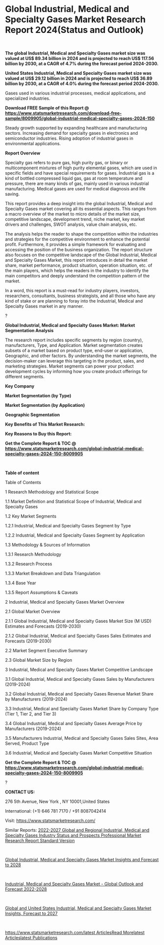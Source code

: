 <h1>Global Industrial, Medical and Specialty Gases Market Research Report 2024(Status and Outlook)</h1><br/><p><strong>The global Industrial, Medical and Specialty Gases market size was valued at US$ 89.34 billion in 2024 and is projected to reach US$ 117.56 billion by 2030, at a <strong>CAGR</strong> of 4.7% during the forecast period 2024-2030.</strong></p>
 
 
 
 <p><strong>United States Industrial, Medical and Specialty Gases market size was valued at US$ 29.12 billion in 2024 and is projected to reach US$ 36.89 billion by 2030, at a <strong>CAGR</strong> of 4.0% during the forecast period 2024-2030.</strong></p>
 
 
 
 <p>Gases used in various industrial processes, medical applications, and specialized industries.</p>
 
 
 
 <p><strong>Download FREE Sample of this Report @ <a href="https://www.statsmarketresearch.com/download-free-sample/8009905/global-industrial-medical-specialty-gases-2024-150">https://www.statsmarketresearch.com/download-free-sample/8009905/global-industrial-medical-specialty-gases-2024-150</a></strong></p>
 
 
 
 <p>Steady growth supported by expanding healthcare and manufacturing sectors. Increasing demand for specialty gases in electronics and semiconductor industries. Rising adoption of industrial gases in environmental applications.</p>
 
 
 
 <p><strong>Report Overview</strong></p>
 
 
 
 <p>Specialty gas refers to pure gas, high purity gas, or binary or multicomponent mixtures of high purity elemental gases, which are used in specific fields and have special requirements for gases. Industrial gas is a kind of bottled compressed liquid gas, gas at room temperature and pressure, there are many kinds of gas, mainly used in various industrial manufacturing. Medical gases are used for medical diagnosis and life saving.</p>
 
 
 
 <p>This report provides a deep insight into the global Industrial, Medical and Specialty Gases market covering all its essential aspects. This ranges from a macro overview of the market to micro details of the market size, competitive landscape, development trend, niche market, key market drivers and challenges, SWOT analysis, value chain analysis, etc.</p>
 
 
 
 <p>The analysis helps the reader to shape the competition within the industries and strategies for the competitive environment to enhance the potential profit. Furthermore, it provides a simple framework for evaluating and accessing the position of the business organization. The report structure also focuses on the competitive landscape of the Global Industrial, Medical and Specialty Gases Market, this report introduces in detail the market share, market performance, product situation, operation situation, etc. of the main players, which helps the readers in the industry to identify the main competitors and deeply understand the competition pattern of the market.</p>
 
 
 
 <p>In a word, this report is a must-read for industry players, investors, researchers, consultants, business strategists, and all those who have any kind of stake or are planning to foray into the Industrial, Medical and Specialty Gases market in any manner.</p>
 
 
 
 <p>? </p>
 
 
 
 <p><strong>Global Industrial, Medical and Specialty Gases Market: Market Segmentation Analysis</strong></p>
 
 
 
 <p>The research report includes specific segments by region (country), manufacturers, Type, and Application. Market segmentation creates subsets of a market based on product type, end-user or application, Geographic, and other factors. By understanding the market segments, the decision-maker can leverage this targeting in the product, sales, and marketing strategies. Market segments can power your product development cycles by informing how you create product offerings for different segments.</p>
 
 
 
 <p><strong>Key Company</strong></p>
 
 
 
 <p><strong>Market Segmentation (by Type)</strong></p>
 
 
 
 <p><strong>Market Segmentation (<strong>by Application</strong>)</strong></p>
 
 
 
 <p><strong>Geographic Segmentation</strong></p>
 
 
 
 <p><strong>Key Benefits of This Market Research:</strong></p>
 
 
 
 <p><strong>Key <strong>Reasons to Buy</strong> this Report:</strong></p>
 
 
 
 <div><b>Get the Complete Report & TOC @ <a href="https://www.statsmarketresearch.com/global-industrial-medical-specialty-gases-2024-150-8009905">https://www.statsmarketresearch.com/global-industrial-medical-specialty-gases-2024-150-8009905</a></b></div>
 
 
 
 <p><br />
 
 <b>Table of content</b></p>
 
 
 
 <p>Table of Contents<br />
 
 1 Research Methodology and Statistical Scope<br />
 
 1.1 Market Definition and Statistical Scope of Industrial, Medical and Specialty Gases<br />
 
 1.2 Key Market Segments<br />
 
 1.2.1 Industrial, Medical and Specialty Gases Segment by Type<br />
 
 1.2.2 Industrial, Medical and Specialty Gases Segment by Application<br />
 
 1.3 Methodology & Sources of Information<br />
 
 1.3.1 Research Methodology<br />
 
 1.3.2 Research Process<br />
 
 1.3.3 Market Breakdown and Data Triangulation<br />
 
 1.3.4 Base Year<br />
 
 1.3.5 Report Assumptions & Caveats<br />
 
 2 Industrial, Medical and Specialty Gases Market Overview<br />
 
 2.1 Global Market Overview<br />
 
 2.1.1 Global Industrial, Medical and Specialty Gases Market Size (M USD) Estimates and Forecasts (2019-2030)<br />
 
 2.1.2 Global Industrial, Medical and Specialty Gases Sales Estimates and Forecasts (2019-2030)<br />
 
 2.2 Market Segment Executive Summary<br />
 
 2.3 Global Market Size by Region<br />
 
 3 Industrial, Medical and Specialty Gases Market Competitive Landscape<br />
 
 3.1 Global Industrial, Medical and Specialty Gases Sales by Manufacturers (2019-2024)<br />
 
 3.2 Global Industrial, Medical and Specialty Gases Revenue Market Share by Manufacturers (2019-2024)<br />
 
 3.3 Industrial, Medical and Specialty Gases Market Share by Company Type (Tier 1, Tier 2, and Tier 3)<br />
 
 3.4 Global Industrial, Medical and Specialty Gases Average Price by Manufacturers (2019-2024)<br />
 
 3.5 Manufacturers Industrial, Medical and Specialty Gases Sales Sites, Area Served, Product Type<br />
 
 3.6 Industrial, Medical and Specialty Gases Market Competitive Situation</p>
 
 
 
 <div><b>Get the Complete Report & TOC @ <a href="https://www.statsmarketresearch.com/global-industrial-medical-specialty-gases-2024-150-8009905">https://www.statsmarketresearch.com/global-industrial-medical-specialty-gases-2024-150-8009905</a></b></div>
 
 
 
 <p>? </p>
 
 
 
 <p><b>CONTACT US:</b><br />
 
 276 5th Avenue, New York , NY 10001,United States<br />
 
 International: (+1) 646 781 7170 / +91 8087042414<br />
 
 Visit: <a href="https://www.statsmarketresearch.com/">https://www.statsmarketresearch.com/</a><br />
 
 Similar Reports: <a href="https://www.statsmarketresearch.com/global-industrial-medical-specialty-gases-2024-150-8009905">2022-2027 Global and Regional Industrial, Medical and Specialty Gases Industry Status and Prospects Professional Market Research Report Standard Version</a><br />
 
 <br />
 
 <a href="https://www.statsmarketresearch.com/global-industrial-medical-specialty-gases-2024-150-8009905">Global Industrial, Medical and Specialty Gases Market Insights and Forecast to 2028</a><br />
 
 <br />
 
 <a href="https://www.statsmarketresearch.com/global-industrial-medical-specialty-gases-2024-150-8009905">Industrial, Medical and Specialty Gases Market - Global Outlook and Forecast 2022-2028</a><br />
 
 <br />
 
 <a href="https://www.statsmarketresearch.com/global-industrial-medical-specialty-gases-2024-150-8009905">Global and United States Industrial, Medical and Specialty Gases Market Insights, Forecast to 2027</a><br />
 
 <br />
 
 <a href="https://gyeongbokgung.com">https://www.statsmarketresearch.com/</a><a href="https://hallyeomaritime.com">latest Articles</a><a href="https://jingwansa.com">Read More</a><a href="https://nguoiviet.jp/">latest Articles</a><a href="https://www.intelmarketresearch.com/">latest Publications</a></p>